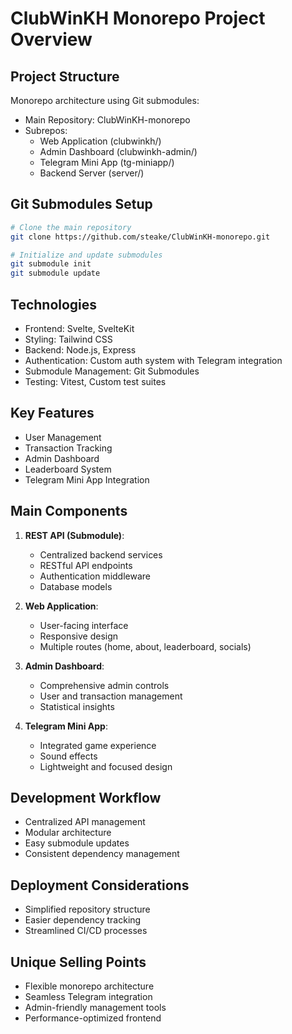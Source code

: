 # ClubWinKH Monorepo Project Overview

## Project Structure
Monorepo architecture using Git submodules:
- Main Repository: ClubWinKH-monorepo
- Subrepos:
  - Web Application (clubwinkh/)
  - Admin Dashboard (clubwinkh-admin/)
  - Telegram Mini App (tg-miniapp/)
  - Backend Server (server/)

## Git Submodules Setup
```bash
# Clone the main repository
git clone https://github.com/steake/ClubWinKH-monorepo.git

# Initialize and update submodules
git submodule init
git submodule update
```

## Technologies
- Frontend: Svelte, SvelteKit
- Styling: Tailwind CSS
- Backend: Node.js, Express
- Authentication: Custom auth system with Telegram integration
- Submodule Management: Git Submodules
- Testing: Vitest, Custom test suites

## Key Features
- User Management
- Transaction Tracking
- Admin Dashboard
- Leaderboard System
- Telegram Mini App Integration

## Main Components
1. **REST API (Submodule)**: 
   - Centralized backend services
   - RESTful API endpoints
   - Authentication middleware
   - Database models

2. **Web Application**: 
   - User-facing interface
   - Responsive design
   - Multiple routes (home, about, leaderboard, socials)

3. **Admin Dashboard**:
   - Comprehensive admin controls
   - User and transaction management
   - Statistical insights

4. **Telegram Mini App**:
   - Integrated game experience
   - Sound effects
   - Lightweight and focused design

## Development Workflow
- Centralized API management
- Modular architecture
- Easy submodule updates
- Consistent dependency management

## Deployment Considerations
- Simplified repository structure
- Easier dependency tracking
- Streamlined CI/CD processes

## Unique Selling Points
- Flexible monorepo architecture
- Seamless Telegram integration
- Admin-friendly management tools
- Performance-optimized frontend
